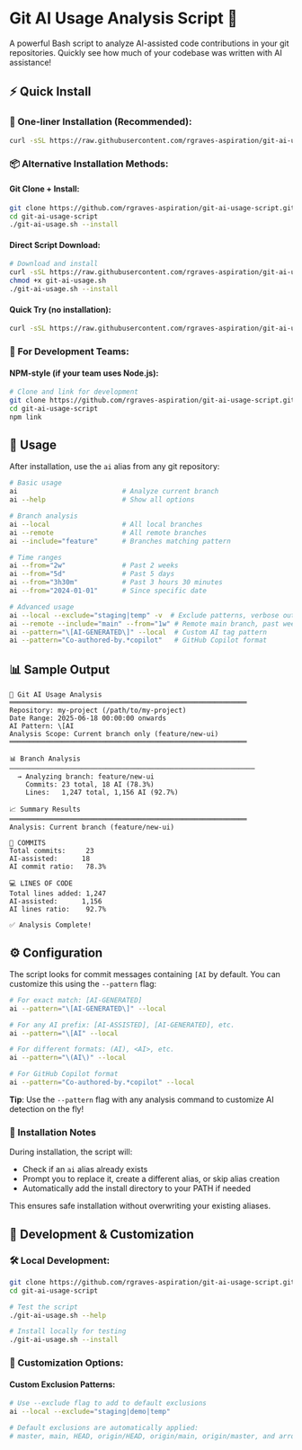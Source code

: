 # Git AI Usage Analysis Script 🤖

A powerful Bash script to analyze AI-assisted code contributions in your git repositories. Quickly see how much of your codebase was written with AI assistance!

## ⚡ Quick Install

### 🚀 One-liner Installation (Recommended):
```bash
curl -sSL https://raw.githubusercontent.com/rgraves-aspiration/git-ai-usage-script/main/install.sh | bash
```

### 📦 Alternative Installation Methods:

#### Git Clone + Install:
```bash
git clone https://github.com/rgraves-aspiration/git-ai-usage-script.git
cd git-ai-usage-script
./git-ai-usage.sh --install
```

#### Direct Script Download:
```bash
# Download and install
curl -sSL https://raw.githubusercontent.com/rgraves-aspiration/git-ai-usage-script/main/git-ai-usage.sh -o git-ai-usage.sh
chmod +x git-ai-usage.sh
./git-ai-usage.sh --install
```

#### Quick Try (no installation):
```bash
curl -sSL https://raw.githubusercontent.com/rgraves-aspiration/git-ai-usage-script/main/git-ai-usage.sh | bash
```

### 🔧 For Development Teams:

#### NPM-style (if your team uses Node.js):
```bash
# Clone and link for development
git clone https://github.com/rgraves-aspiration/git-ai-usage-script.git
cd git-ai-usage-script
npm link
```

## 🚀 Usage

After installation, use the `ai` alias from any git repository:

```bash
# Basic usage
ai                          # Analyze current branch
ai --help                   # Show all options

# Branch analysis
ai --local                  # All local branches
ai --remote                 # All remote branches  
ai --include="feature"      # Branches matching pattern

# Time ranges
ai --from="2w"              # Past 2 weeks
ai --from="5d"              # Past 5 days
ai --from="3h30m"           # Past 3 hours 30 minutes
ai --from="2024-01-01"      # Since specific date

# Advanced usage
ai --local --exclude="staging|temp" -v  # Exclude patterns, verbose output
ai --remote --include="main" --from="1w" # Remote main branch, past week
ai --pattern="\[AI-GENERATED\]" --local  # Custom AI tag pattern
ai --pattern="Co-authored-by.*copilot"   # GitHub Copilot format
```

## 📊 Sample Output

```
🤖 Git AI Usage Analysis
═══════════════════════════════════════════════════════════
Repository: my-project (/path/to/my-project)
Date Range: 2025-06-18 00:00:00 onwards
AI Pattern: \[AI
Analysis Scope: Current branch only (feature/new-ui)
═══════════════════════════════════════════════════════════

📊 Branch Analysis
─────────────────────────────────────────────────────────────
  → Analyzing branch: feature/new-ui
    Commits: 23 total, 18 AI (78.3%)
    Lines:   1,247 total, 1,156 AI (92.7%)

📈 Summary Results
═══════════════════════════════════════════════════════════
Analysis: Current branch (feature/new-ui)

📝 COMMITS
Total commits:     23
AI-assisted:      18
AI commit ratio:   78.3%

💻 LINES OF CODE
Total lines added: 1,247
AI-assisted:      1,156
AI lines ratio:    92.7%

✅ Analysis Complete!
```

## ⚙️ Configuration

The script looks for commit messages containing `[AI` by default. You can customize this using the `--pattern` flag:

```bash
# For exact match: [AI-GENERATED]
ai --pattern="\[AI-GENERATED\]" --local

# For any AI prefix: [AI-ASSISTED], [AI-GENERATED], etc.
ai --pattern="\[AI" --local

# For different formats: (AI), <AI>, etc.
ai --pattern="\(AI\)" --local

# For GitHub Copilot format
ai --pattern="Co-authored-by.*copilot" --local
```

**Tip**: Use the `--pattern` flag with any analysis command to customize AI detection on the fly!

### 🔧 Installation Notes

During installation, the script will:
- Check if an `ai` alias already exists
- Prompt you to replace it, create a different alias, or skip alias creation
- Automatically add the install directory to your PATH if needed

This ensures safe installation without overwriting your existing aliases.


## 🔧 Development & Customization

### 🛠️ Local Development:
```bash
git clone https://github.com/rgraves-aspiration/git-ai-usage-script.git
cd git-ai-usage-script

# Test the script
./git-ai-usage.sh --help

# Install locally for testing
./git-ai-usage.sh --install
```

### 🎨 Customization Options:

#### Custom Exclusion Patterns:
```bash
# Use --exclude flag to add to default exclusions
ai --local --exclude="staging|demo|temp"

# Default exclusions are automatically applied:
# master, main, HEAD, origin/HEAD, origin/main, origin/master, and arrow notation
```

